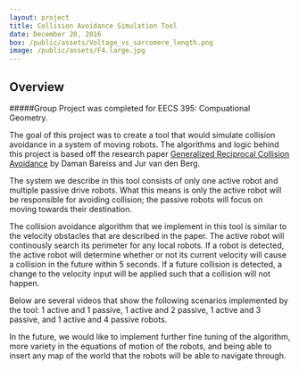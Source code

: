 ```yaml
---
layout: project
title: Collision Avoidance Simulation Tool
date: December 20, 2016
box: /public/assets/Voltage_vs_sarcomere_length.png
image: /public/assets/F4.large.jpg
---
```


## Overview

#####Group Project was completed for EECS 395: Compuational Geometry.

The goal of this project was to create a tool that would simulate collision avoidance in a system of moving robots. The algorithms and logic behind this project is based off the research paper [Generalized Reciprocal Collision Avoidance] by Daman Bareiss and Jur van den Berg.

The system we describe in this tool consists of only one active robot and multiple passive drive robots. What this means is only the active robot will be responsible for avoiding collision; the passive robots will focus on moving towards their destination.

The collision avoidance algorithm that we implement in this tool is similar to the velocity obstacles that are described in the paper. The active robot will continously search its perimeter for any local robots. If a robot is detected, the active robot will determine whether or not its current velocity will cause a collision in the future within 5 seconds. If a future collision is detected, a change to the velocity input will be applied such that a collision will not happen.

Below are several videos that show the following scenarios implemented by the tool: 1 active and 1 passive, 1 active and 2 passive, 1 active and 3 passive, and 1 active and 4 passive robots.

In the future, we would like to implement further fine tuning of the algorithm, more variety in the equations of motion of the robots, and being able to insert any map of the world that the robots will be able to navigate through.

[Generalized Reciprocal Collision Avoidance]:<http://arl.cs.utah.edu/pubs/IJRR2015.pdf>


